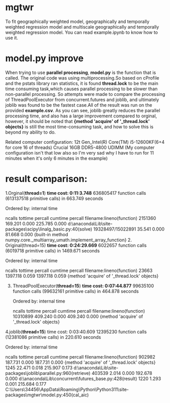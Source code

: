 # mgtwr

To fit geographically weighted model, geographically and temporally weighted regression model and multiscale geographically and temporally weighted regression model. You can
read example.ipynb to know how to use it.

# model.py improve
When trying to use **parallel processing**, **model.py** is the function that is called. The original code was using multiprocessing.So based on cProfile and the pstats library ran statistics, it is found **thread.lock** to be the main time consuming task,which causes parallel processing to be slower than non-parallel processing. So attempts were made to compare the processing of ThreadPoolExecutor from concurrent.futures and joblib, and ultimately joblib was found to be the fastest case.All of the result was run on the provided **example.csv**.
As you can see, joblib greatly reduces the parallel processing time, and also has a large improvement compared to orginal, however, it should be noted that **{method 'acquire' of '_thread.lock' objects}** is still the most time-consuming task, and how to solve this is beyond my ability to do.

Related computer configuration:
12t Gen_Intel(R) Core(TM) i5-12600KF(6+4 for core 16 of threads)
Crucial 16GB DDR5-4800 UDIMM
(My computer configuration isn't that low also so I'm very sad why I have to run for 11 minutes when it's only 6 minutes in the example)

# result comparison:
1.Orginal(**thread=1**)
**time cost: 0:11:3.748**
         636805417 function calls (613137518 primitive calls) in 663.749 seconds

   Ordered by: internal time

   ncalls  tottime  percall  cumtime  percall filename:lineno(function)
  2151360  169.201    0.000  225.785    0.000 d:\anaconda\Lib\site-packages\scipy\linalg\_basic.py:40(solve)
19328497/15022891   35.541    0.000   81.668    0.000 {built-in method numpy.core._multiarray_umath.implement_array_function}
2. Original(thread=15)
**time cost: 0:24:29.669**
         6022657 function calls (6019718 primitive calls) in 1469.671 seconds

   Ordered by: internal time

   ncalls  tottime  percall  cumtime  percall filename:lineno(function)
    23663 1397.118    0.059 1397.118    0.059 {method 'acquire' of '_thread.lock' objects}

3. ThreadPoolExecutor(**thread=15**)
**time cost: 0:07:44.877**
         99635100 function calls (99632161 primitive calls) in 464.878 seconds

   Ordered by: internal time

   ncalls  tottime  percall  cumtime  percall filename:lineno(function)
 10310899  409.240    0.000  409.240    0.000 {method 'acquire' of '_thread.lock' objects}

4.joblib(**thread=15**)
time cost: 0:03:40.609
         12395230 function calls (12381086 primitive calls) in 220.610 seconds

   Ordered by: internal time

   ncalls  tottime  percall  cumtime  percall filename:lineno(function)
   902982  187.731    0.000  187.731    0.000 {method 'acquire' of '_thread.lock' objects}
     1245   22.471    0.018  215.907    0.173 d:\anaconda\Lib\site-packages\joblib\parallel.py:960(retrieve)
   403539    2.014    0.000  192.678    0.000 d:\anaconda\Lib\concurrent\futures\_base.py:428(result)
     1220    1.293    0.001  215.684    0.177 C:\Users\34456\AppData\Roaming\Python\Python311\site-packages\mgtwr\model.py:450(cal_aic)
